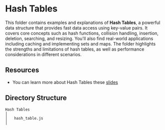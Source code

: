 # Hash Tables

This folder contains examples and explanations of **Hash Tables**, a powerful data structure that provides fast data access using key-value pairs. It covers core concepts such as hash functions, collision handling, insertion, deletion, searching, and resizing. You'll also find real-world applications including caching and implementing sets and maps. The folder highlights the strengths and limitations of hash tables, as well as performance considerations in different scenarios.

## Resources

- You can learn more about Hash Tables these [slides](https://cs.slides.com/colt_steele/hash-tables/fullscreen)

## Directory Structure

```
Hash Tables
│
│   hash_table.js
│
```
